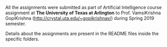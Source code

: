 All the assignments were submitted as part of Artificial Intelligence course assignment at **The University of Texas at Arlington** to Prof. VamsiKrishna GopiKrishna (http://crystal.uta.edu/~gopikrishnav/) during Spring 2019 semester.


Details about the assignments are present in the README files inside the specific folders.
